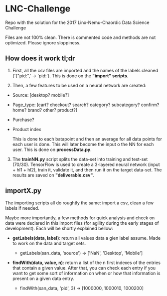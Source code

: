 # LNC-Challenge
Repo with the solution for the 2017 Linx-Nemu-Chaordic Data Science Challenge

Files are not 100% clean. There is commented code and methods are not optimized. Please ignore sloppiness.

## How does it work tl;dr
1. First, all the csv files are imported and the names of the labels cleaned ('{"pid:",' -> 'pid:'). This is done on the **"import" scripts**.

2. Then, a few features to be used on a neural network are created:

- Source: [desktop? mobile?]
- Page_type: [cart? checkout? search? category? subcategory? confirm? home? brand? other? product?]
- Purchase?
- Product index

  This is done to each batapoint and then an average for all data points for each user is done. This will later become the input o the NN for each user. This is done on **processData.py**.

3. The **trainNN.py** script splits the data-set into training and test-set (70/30). TensorFlow is used to create a 3-layered neural network (input + hl1 + hl2), train it, validate it, and then run it on the target data-set. The results are saved on **"deliverable.csv"**.

## importX.py
The importing scripts all do roughtly the same: import a csv, clean a few labels if needed.

Maybe more importantly, a few methods for quick analysis and check on data were declared in this import files (for agility during the early stages of development). Each will be shortly explained bellow:

- **getLabels(data, label)**: return all values data a gien label assume. Made to work on the data and target sets.
  - getLabels(san_data, 'source') -> ['NaN', 'Desktop', 'Mobile']

- **findWith(data, value, n)**: return a list of the n first indexes of the entries that contain a given value. After that, you can check each entry if you want to get some sort of information on when or how that information is present on a given data entry.
  - findWith(san_data, 'pid', 3) -> [1000000, 1000010, 1000200]
  
  
  
